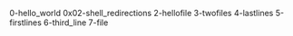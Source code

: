 0-hello_world
0x02-shell_redirections
2-hellofile
3-twofiles
4-lastlines
5-firstlines
6-third_line
7-file

